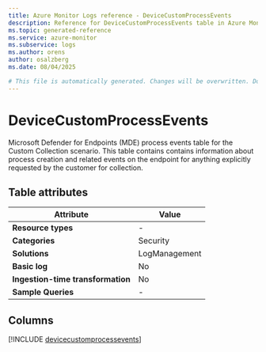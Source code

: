 ```yaml
---
title: Azure Monitor Logs reference - DeviceCustomProcessEvents
description: Reference for DeviceCustomProcessEvents table in Azure Monitor Logs.
ms.topic: generated-reference
ms.service: azure-monitor
ms.subservice: logs
ms.author: orens
author: osalzberg
ms.date: 08/04/2025

# This file is automatically generated. Changes will be overwritten. Do not change this file directly.
---
```


# DeviceCustomProcessEvents

Microsoft Defender for Endpoints (MDE) process events table for the Custom Collection scenario. This table contains contains information about process creation and related events on the endpoint for anything explicitly requested by the customer for collection.


## Table attributes

|Attribute|Value|
|---|---|
|**Resource types**|-|
|**Categories**|Security|
|**Solutions**| LogManagement|
|**Basic log**|No|
|**Ingestion-time transformation**|No|
|**Sample Queries**|-|



## Columns
  
[!INCLUDE [devicecustomprocessevents](~/reusable-content/ce-skilling/azure/includes/azure-monitor/reference/tables/devicecustomprocessevents-include.md)]
